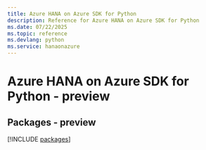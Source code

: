 ```yaml
---
title: Azure HANA on Azure SDK for Python
description: Reference for Azure HANA on Azure SDK for Python
ms.date: 07/22/2025
ms.topic: reference
ms.devlang: python
ms.service: hanaonazure
---
```

# Azure HANA on Azure SDK for Python - preview
## Packages - preview
[!INCLUDE [packages](hana-on-azure-index.md)]